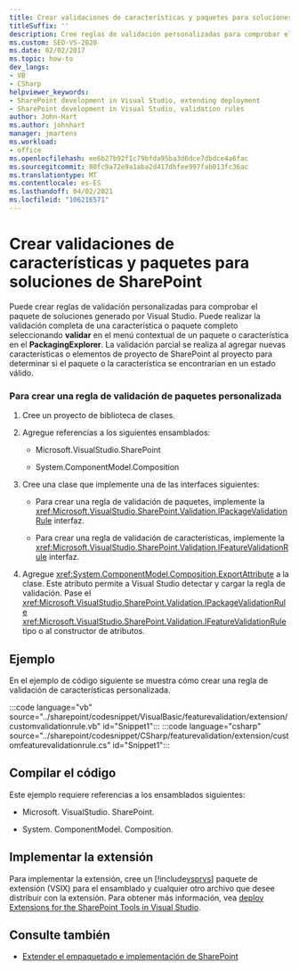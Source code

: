 ```yaml
---
title: Crear validaciones de características y paquetes para soluciones de SharePoint
titleSuffix: ''
description: Cree reglas de validación personalizadas para comprobar el paquete de soluciones generado por Visual Studio o para comprobar una característica completa.
ms.custom: SEO-VS-2020
ms.date: 02/02/2017
ms.topic: how-to
dev_langs:
- VB
- CSharp
helpviewer_keywords:
- SharePoint development in Visual Studio, extending deployment
- SharePoint development in Visual Studio, validation rules
author: John-Hart
ms.author: johnhart
manager: jmartens
ms.workload:
- office
ms.openlocfilehash: ee6b27b92f1c79bfda95ba3d6dce7dbdce4a6fac
ms.sourcegitcommit: 80fc9a72e9a1aba2d417dbfee997fab013fc36ac
ms.translationtype: MT
ms.contentlocale: es-ES
ms.lasthandoff: 04/02/2021
ms.locfileid: "106216571"
---
```

# <a name="create-feature-and-package-validations-for-sharepoint-solutions"></a>Crear validaciones de características y paquetes para soluciones de SharePoint

  Puede crear reglas de validación personalizadas para comprobar el paquete de soluciones generado por Visual Studio. Puede realizar la validación completa de una característica o paquete completo seleccionando **validar** en el menú contextual de un paquete o característica en el **PackagingExplorer**. La validación parcial se realiza al agregar nuevas características o elementos de proyecto de SharePoint al proyecto para determinar si el paquete o la característica se encontrarían en un estado válido.

### <a name="to-create-a-custom-package-validation-rule"></a>Para crear una regla de validación de paquetes personalizada

1. Cree un proyecto de biblioteca de clases.

2. Agregue referencias a los siguientes ensamblados:

    - Microsoft.VisualStudio.SharePoint

    - System.ComponentModel.Composition

3. Cree una clase que implemente una de las interfaces siguientes:

    - Para crear una regla de validación de paquetes, implemente la <xref:Microsoft.VisualStudio.SharePoint.Validation.IPackageValidationRule> interfaz.

    - Para crear una regla de validación de características, implemente la <xref:Microsoft.VisualStudio.SharePoint.Validation.IFeatureValidationRule> interfaz.

4. Agregue <xref:System.ComponentModel.Composition.ExportAttribute> a la clase. Este atributo permite a Visual Studio detectar y cargar la regla de validación. Pase el <xref:Microsoft.VisualStudio.SharePoint.Validation.IPackageValidationRule> <xref:Microsoft.VisualStudio.SharePoint.Validation.IFeatureValidationRule> tipo o al constructor de atributos.

## <a name="example"></a>Ejemplo
 En el ejemplo de código siguiente se muestra cómo crear una regla de validación de características personalizada.

 :::code language="vb" source="../sharepoint/codesnippet/VisualBasic/featurevalidation/extension/customvalidationrule.vb" id="Snippet1":::
 :::code language="csharp" source="../sharepoint/codesnippet/CSharp/featurevalidation/extension/customfeaturevalidationrule.cs" id="Snippet1":::

## <a name="compile-the-code"></a>Compilar el código
 Este ejemplo requiere referencias a los ensamblados siguientes:

- Microsoft. VisualStudio. SharePoint.

- System. ComponentModel. Composition.

## <a name="deploy-the-extension"></a>Implementar la extensión
 Para implementar la extensión, cree un [!include[vsprvs](../sharepoint/includes/vsprvs-md.md)] paquete de extensión (VSIX) para el ensamblado y cualquier otro archivo que desee distribuir con la extensión. Para obtener más información, vea [deploy Extensions for the SharePoint Tools in Visual Studio](../sharepoint/deploying-extensions-for-the-sharepoint-tools-in-visual-studio.md).

## <a name="see-also"></a>Consulte también
- [Extender el empaquetado e implementación de SharePoint](../sharepoint/extending-sharepoint-packaging-and-deployment.md)

